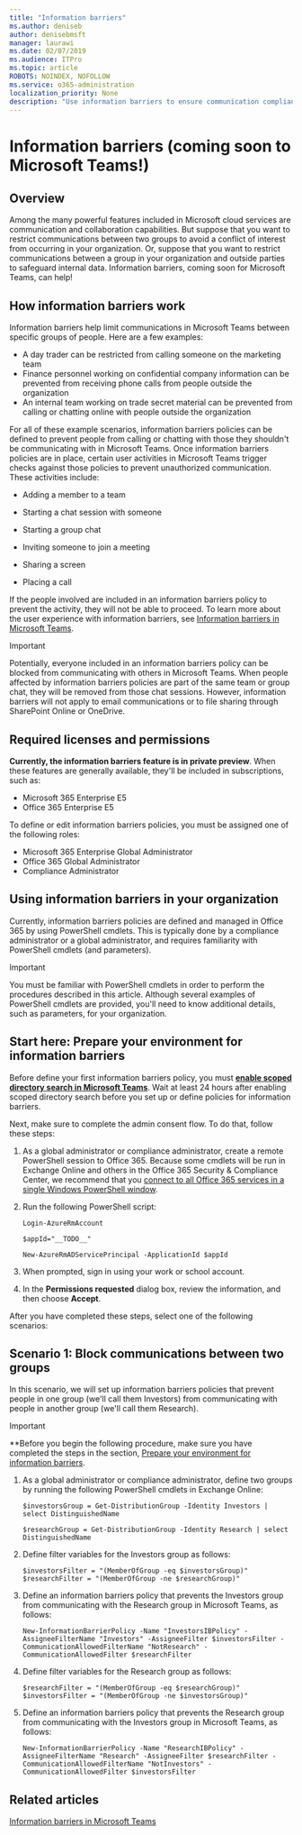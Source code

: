 ```yaml
---
title: "Information barriers"
ms.author: deniseb
author: denisebmsft
manager: laurawi
ms.date: 02/07/2019
ms.audience: ITPro
ms.topic: article
ROBOTS: NOINDEX, NOFOLLOW
ms.service: o365-administration
localization_priority: None
description: "Use information barriers to ensure communication compliance using Microsoft Teams within your organization."
---
```


# Information barriers (coming soon to Microsoft Teams!)

## Overview

Among the many powerful features included in Microsoft cloud services are communication and collaboration capabilities. But suppose that you want to restrict communications between two groups to avoid a conflict of interest from occurring in your organization. Or, suppose that you want to restrict communications between a group in your organization and outside parties to safeguard internal data. Information barriers, coming soon for Microsoft Teams, can help! 

## How information barriers work

Information barriers help limit communications in Microsoft Teams between specific groups of people. Here are a few examples:

- A day trader can be restricted from calling someone on the marketing team
- Finance personnel working on confidential company information can be prevented from receiving phone calls from people outside the organization
- An internal team working on trade secret material can be prevented from calling or chatting online with people outside the organization

For all of these example scenarios, information barriers policies can be defined to prevent people from calling or chatting with those they shouldn't be communicating with in Microsoft Teams. Once information barriers policies are in place, certain user activities in Microsoft Teams trigger checks against those policies to prevent unauthorized communication. These activities include:

- Adding a member to a team

- Starting a chat session with someone

- Starting a group chat 

- Inviting someone to join a meeting

- Sharing a screen 

- Placing a call

If the people involved are included in an information barriers policy to prevent the activity, they will not be able to proceed. To learn more about the user experience with information barriers, see [Information barriers in Microsoft Teams](https://docs.microsoft.com/MicrosoftTeams/information-barriers-in-teams).

> [!IMPORTANT]
> Potentially, everyone included in an information barriers policy can be blocked from communicating with others in Microsoft Teams. When people affected by information barriers policies are part of the same team or group chat, they will be removed from those chat sessions. However, information barriers will not apply to email communications or to file sharing through SharePoint Online or OneDrive. 

## Required licenses and permissions

**Currently, the information barriers feature is in private preview**. When these features are generally available, they'll be included in subscriptions, such as:
- Microsoft 365 Enterprise E5
- Office 365 Enterprise E5

To define or edit information barriers policies, you must be assigned one of the following roles:
- Microsoft 365 Enterprise Global Administrator
- Office 365 Global Administrator
- Compliance Administrator

## Using information barriers in your organization

Currently, information barriers policies are defined and managed in Office 365 by using PowerShell cmdlets. This is typically done by a compliance administrator or a global administrator, and requires familiarity with PowerShell cmdlets (and parameters).

> [!IMPORTANT]
> You must be familiar with PowerShell cmdlets in order to perform the procedures described in this article. Although several examples of PowerShell cmdlets are provided, you'll need to know additional details, such as parameters, for your organization.

## Start here: Prepare your environment for information barriers

Before define your first information barriers policy, you must **[enable scoped directory search in Microsoft Teams](https://docs.microsoft.com/MicrosoftTeams/teams-scoped-directory-search)**. Wait at least 24 hours after enabling scoped directory search before you set up or define policies for information barriers.

Next, make sure to complete the admin consent flow. To do that, follow these steps:

1. As a global administrator or compliance administrator, create a remote PowerShell session to Office 365. Because some cmdlets will be run in Exchange Online and others in the Office 365 Security & Compliance Center, we recommend that you [connect to all Office 365 services in a single Windows PowerShell window](https://docs.microsoft.com/Office365/Enterprise/powershell/connect-to-all-office-365-services-in-a-single-windows-powershell-window).

2. Run the following PowerShell script:<br>

    ```
    Login-AzureRmAccount  
    
    $appId="__TODO__" 
     
    New-AzureRmADServicePrincipal -ApplicationId $appId 
    
    ```

3. When prompted, sign in using your work or school account.

4. In the **Permissions requested** dialog box, review the information, and then choose **Accept**.

After you have completed these steps, select one of the following scenarios:


## Scenario 1: Block communications between two groups

In this scenario, we will set up information barriers policies that prevent people in one group (we'll call them Investors) from communicating with people in another group (we'll call them Research).

> [!IMPORTANT]
> **Before you begin the following procedure, make sure you have completed the steps in the section, [Prepare your environment for information barriers](#prepare-your-environment-for-information-barriers). 

1. As a global administrator or compliance administrator, define two groups by running the following PowerShell cmdlets in Exchange Online:<br>

    ```
    $investorsGroup = Get-DistributionGroup -Identity Investors | select DistinguishedName
    
    $researchGroup = Get-DistributionGroup -Identity Research | select DistinguishedName
    ```

2. Define filter variables for the Investors group as follows:<br>

    ```
    $investorsFilter = "(MemberOfGroup -eq $investorsGroup)"
    $researchFilter = "(MemberOfGroup -ne $researchGroup)"
    ``` 

3. Define an information barriers policy that prevents the Investors group from communicating with the Research group in Microsoft Teams, as follows: <br>

    ```
    New-InformationBarrierPolicy -Name "InvestorsIBPolicy" -AssigneeFilterName "Investors" -AssigneeFilter $investorsFilter -CommunicationAllowedFilterName "NotResearch" -CommunicationAllowedFilter $researchFilter
    ```

4. Define filter variables for the Research group as follows: <br>

    ```
    $researchFilter = "(MemberOfGroup -eq $researchGroup)"
    $investorsFilter = "(MemberOfGroup -ne $investorsGroup)"
    
    ```

5. Define an information barriers policy that prevents the Research group from communicating with the Investors group in Microsoft Teams, as follows:

    ```
    New-InformationBarrierPolicy -Name "ResearchIBPolicy" -AssigneeFilterName "Research" -AssigneeFilter $researchFilter -CommunicationAllowedFilterName "NotInvestors" -CommunicationAllowedFilter $investorsFilter
    ```

## Related articles

[Information barriers in Microsoft Teams](https://docs.microsoft.com/SkypeForBusiness/MicrosoftTeams/information-barriers-in-teams)
